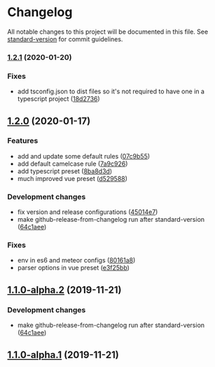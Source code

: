 # Changelog

All notable changes to this project will be documented in this file. See [standard-version](https://github.com/conventional-changelog/standard-version) for commit guidelines.

### [1.2.1](https://github.com/myparcelnl/eslint-config/compare/v1.2.0...v1.2.1) (2020-01-20)


### Fixes

* add tsconfig.json to dist files so it's not required to have one in a typescript project ([18d2736](https://github.com/myparcelnl/eslint-config/commit/18d2736702c229448c772b5b247b15063a512dfd))

## [1.2.0](https://github.com/myparcelnl/eslint-config/compare/v1.1.0-alpha.1...v1.2.0) (2020-01-17)


### Features

* add and update some default rules ([07c9b55](https://github.com/myparcelnl/eslint-config/commit/07c9b55a69f5f64d1ceb70ac3e0d196e822a4f55))
* add default camelcase rule ([7a9c926](https://github.com/myparcelnl/eslint-config/commit/7a9c926782e284c966a3e57e57850edd02bd32e1))
* add typescript preset ([8ba8d3d](https://github.com/myparcelnl/eslint-config/commit/8ba8d3d7a59ecae2b0ad1df65a41b55aa2db7354))
* much improved vue preset ([d529588](https://github.com/myparcelnl/eslint-config/commit/d52958871e8e1ac6c945fd4f92ebf54c06a4bdb6))


### Development changes

* fix version and release configurations ([45014e7](https://github.com/myparcelnl/eslint-config/commit/45014e7404420fc2c7e2ace21f217701a1550b06))
* make github-release-from-changelog run after standard-version ([64c1aee](https://github.com/myparcelnl/eslint-config/commit/64c1aeeb4264f7d0478e0da5dcc626961a23268e))


### Fixes

* env in es6 and meteor configs ([80161a8](https://github.com/myparcelnl/eslint-config/commit/80161a8d2829b0433656e3d231adbf6d8b60471d))
* parser options in vue preset ([e3f25bb](https://github.com/myparcelnl/eslint-config/commit/e3f25bbef2bdbf42d5edc3eeae39e50d7767e3a8))

## [1.1.0-alpha.2](https://github.com/myparcelnl/eslint-config/compare/v1.1.0-alpha.1...v1.1.0-alpha.2) (2019-11-21)


### Development changes

* make github-release-from-changelog run after standard-version ([64c1aee](https://github.com/myparcelnl/eslint-config/commit/64c1aeeb4264f7d0478e0da5dcc626961a23268e))

## [1.1.0-alpha.1](https://github.com/myparcelnl/eslint-config/compare/v1.1.0-alpha.0...v1.1.0-alpha.1) (2019-11-21)
